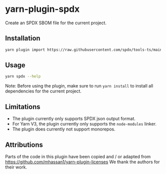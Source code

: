 # yarn-plugin-spdx

Create an SPDX SBOM file for the current project.

## Installation
```sh
yarn plugin import https://raw.githubusercontent.com/spdx/tools-ts/main/yarn-plugin/bundles/@yarnpkg/plugin-spdx.js
```

## Usage
```sh
yarn spdx --help
```

Note: Before using the plugin, make sure to run `yarn install` to install all dependencies for the current project.

## Limitations
- The plugin currently only supports SPDX json output format.
- For Yarn V3, the plugin currently only supports the `node-modules` linker.
- The plugin does currently not support monorepos.

## Attributions
Parts of the code in this plugin have been copied and / or adapted from https://github.com/mhassan1/yarn-plugin-licenses
We thank the authors for their work.
